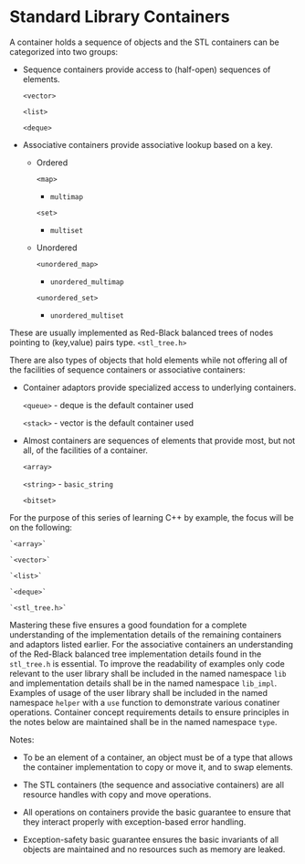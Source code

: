 # Standard Library Containers
A container holds a sequence of objects and the STL containers can be categorized into two groups:

* Sequence containers provide access to (half-open) sequences of elements.

    `<vector>`

    `<list>`
    
    `<deque>`

* Associative containers provide associative lookup based on a key.

    -   Ordered

        `<map>`
        - `multimap`

        `<set>`
        - `multiset`

    -   Unordered

        `<unordered_map>`
        - `unordered_multimap`

        `<unordered_set>`
        - `unordered_multiset`


These are usually implemented as Red-Black balanced trees of nodes pointing to (key,value) pairs type.
    `<stl_tree.h>`

There are also types of objects that hold elements while not offering all
of the facilities of sequence containers or associative containers:

* Container adaptors provide specialized access to underlying containers.

    `<queue>`   - deque is the default container used 

    `<stack>`   - vector is the default container used


* Almost containers are sequences of elements that provide most, but not all, of the facilities
of a container.

    `<array>`

    `<string>`  - `basic_string`
    
    `<bitset>`

For the purpose of this series of learning C++ by example, the focus will be on the following:

    `<array>`

    `<vector>`

    `<list>`

    `<deque>`

    `<stl_tree.h>`


Mastering these five ensures a good foundation for a complete understanding of the implementation details of the remaining containers and adaptors listed earlier.
For the associative containers an understanding of the Red-Black balanced tree implementation details found in the `stl_tree.h` is essential.
To improve the readability of examples only code relevant to the user library shall be included in the named namespace `lib` and implementation details shall be in the named namespace `lib_impl`. Examples of usage of the user library shall be included in the named namespace `helper` with a `use` function to demonstrate various conatiner operations.
Container concept requirements details to ensure principles in the notes below are maintained shall be in the named namespace `type`.

Notes:

* To be an element of a container, an object must be of a type that allows the container implementation to copy or move it, and to swap elements.

* The STL containers (the sequence and associative containers) are all resource handles with copy and move operations.

* All operations on containers provide the basic guarantee to ensure that they interact properly with exception-based error handling.

* Exception-safety basic guarantee ensures the basic invariants of all objects are maintained and no resources such as memory are leaked.